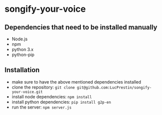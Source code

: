 # songify-your-voice

## Dependencies that need to be installed manually

- Node.js
- npm
- python 3.x
- python-pip

## Installation

- make sure to have the above mentioned dependencies installed
- clone the repository: ```git clone git@github.com:LucPrestin/songify-your-voice.git```
- install node dependencies: ```npm install```
- install python dependencies: ```pip install g2p-en```
- run the server: ```npm server.js```
